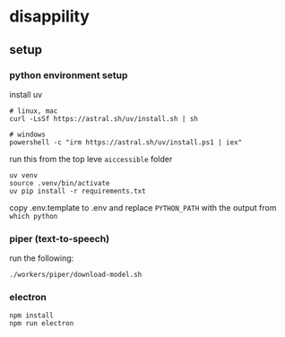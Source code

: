 # disappility

## setup

### python environment setup

install uv

```shell
# linux, mac
curl -LsSf https://astral.sh/uv/install.sh | sh

# windows
powershell -c "irm https://astral.sh/uv/install.ps1 | iex"
```

run this from the top leve `aiccessible` folder

```shell
uv venv
source .venv/bin/activate
uv pip install -r requirements.txt
```

copy .env.template to .env and replace `PYTHON_PATH` with the output from `which python`

### piper (text-to-speech)

run the following:

```shell
./workers/piper/download-model.sh
```

### electron

```shell
npm install
npm run electron
```
